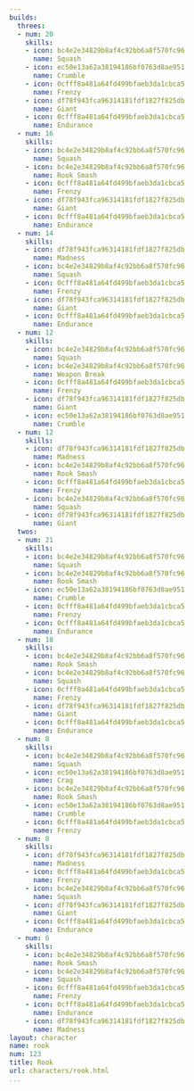 ```yaml
---
builds:
  threes:
  - num: 20
    skills:
    - icon: bc4e2e34829b8af4c92bb6a8f570fc96
      name: Squash
    - icon: ec50e13a62a38194186bf0763d8ae951
      name: Crumble
    - icon: 0cfff8a481a64fd499bfaeb3da1cbca5
      name: Frenzy
    - icon: df78f943fca96314181fdf1827f825db
      name: Giant
    - icon: 0cfff8a481a64fd499bfaeb3da1cbca5
      name: Endurance
  - num: 16
    skills:
    - icon: bc4e2e34829b8af4c92bb6a8f570fc96
      name: Squash
    - icon: bc4e2e34829b8af4c92bb6a8f570fc96
      name: Rook Smash
    - icon: 0cfff8a481a64fd499bfaeb3da1cbca5
      name: Frenzy
    - icon: df78f943fca96314181fdf1827f825db
      name: Giant
    - icon: 0cfff8a481a64fd499bfaeb3da1cbca5
      name: Endurance
  - num: 14
    skills:
    - icon: df78f943fca96314181fdf1827f825db
      name: Madness
    - icon: bc4e2e34829b8af4c92bb6a8f570fc96
      name: Squash
    - icon: 0cfff8a481a64fd499bfaeb3da1cbca5
      name: Frenzy
    - icon: df78f943fca96314181fdf1827f825db
      name: Giant
    - icon: 0cfff8a481a64fd499bfaeb3da1cbca5
      name: Endurance
  - num: 12
    skills:
    - icon: bc4e2e34829b8af4c92bb6a8f570fc96
      name: Squash
    - icon: bc4e2e34829b8af4c92bb6a8f570fc96
      name: Weapon Break
    - icon: 0cfff8a481a64fd499bfaeb3da1cbca5
      name: Frenzy
    - icon: df78f943fca96314181fdf1827f825db
      name: Giant
    - icon: ec50e13a62a38194186bf0763d8ae951
      name: Crumble
  - num: 12
    skills:
    - icon: df78f943fca96314181fdf1827f825db
      name: Madness
    - icon: bc4e2e34829b8af4c92bb6a8f570fc96
      name: Rook Smash
    - icon: 0cfff8a481a64fd499bfaeb3da1cbca5
      name: Frenzy
    - icon: bc4e2e34829b8af4c92bb6a8f570fc96
      name: Squash
    - icon: df78f943fca96314181fdf1827f825db
      name: Giant
  twos:
  - num: 21
    skills:
    - icon: bc4e2e34829b8af4c92bb6a8f570fc96
      name: Squash
    - icon: bc4e2e34829b8af4c92bb6a8f570fc96
      name: Rook Smash
    - icon: ec50e13a62a38194186bf0763d8ae951
      name: Crumble
    - icon: 0cfff8a481a64fd499bfaeb3da1cbca5
      name: Frenzy
    - icon: 0cfff8a481a64fd499bfaeb3da1cbca5
      name: Endurance
  - num: 18
    skills:
    - icon: bc4e2e34829b8af4c92bb6a8f570fc96
      name: Rook Smash
    - icon: bc4e2e34829b8af4c92bb6a8f570fc96
      name: Squash
    - icon: 0cfff8a481a64fd499bfaeb3da1cbca5
      name: Frenzy
    - icon: df78f943fca96314181fdf1827f825db
      name: Giant
    - icon: 0cfff8a481a64fd499bfaeb3da1cbca5
      name: Endurance
  - num: 8
    skills:
    - icon: bc4e2e34829b8af4c92bb6a8f570fc96
      name: Squash
    - icon: ec50e13a62a38194186bf0763d8ae951
      name: Crag
    - icon: bc4e2e34829b8af4c92bb6a8f570fc96
      name: Rook Smash
    - icon: ec50e13a62a38194186bf0763d8ae951
      name: Crumble
    - icon: 0cfff8a481a64fd499bfaeb3da1cbca5
      name: Frenzy
  - num: 8
    skills:
    - icon: df78f943fca96314181fdf1827f825db
      name: Madness
    - icon: 0cfff8a481a64fd499bfaeb3da1cbca5
      name: Frenzy
    - icon: bc4e2e34829b8af4c92bb6a8f570fc96
      name: Squash
    - icon: df78f943fca96314181fdf1827f825db
      name: Giant
    - icon: 0cfff8a481a64fd499bfaeb3da1cbca5
      name: Endurance
  - num: 6
    skills:
    - icon: bc4e2e34829b8af4c92bb6a8f570fc96
      name: Rook Smash
    - icon: bc4e2e34829b8af4c92bb6a8f570fc96
      name: Squash
    - icon: 0cfff8a481a64fd499bfaeb3da1cbca5
      name: Frenzy
    - icon: 0cfff8a481a64fd499bfaeb3da1cbca5
      name: Endurance
    - icon: df78f943fca96314181fdf1827f825db
      name: Madness
layout: character
name: rook
num: 123
title: Rook
url: characters/rook.html
...
```

